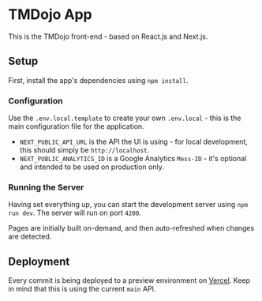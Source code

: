 # TMDojo App

This is the TMDojo front-end - based on React.js and Next.js.

## Setup

First, install the app's dependencies using `npm install`.

### Configuration

Use the `.env.local.template` to create your own `.env.local` - this is the main configuration file for the application.

- `NEXT_PUBLIC_API_URL` is the API the UI is using - for local development, this should simply be `http://localhost`.
- `NEXT_PUBLIC_ANALYTICS_ID` is a Google Analytics `Mess-ID` - it's optional and intended to be used on production only.

### Running the Server

Having set everything up, you can start the development server using `npm run dev`. The server will run on port `4200`.

Pages are initially built on-demand, and then auto-refreshed when changes are detected.

## Deployment

Every commit is being deployed to a preview environment on [Vercel](https://vercel.com). Keep in mind that this is using the current `main` API.
